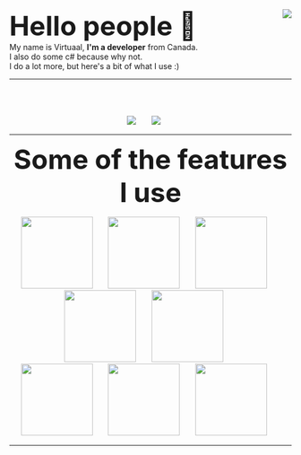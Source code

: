<img align="right" src="https://github-readme-stats.vercel.app/api?username=virtuaal&count_private=true&show_icons=true&hide_border=true" />
<font size="10">
<b>
Hello people 👋
</b>
</font>
<br>
My name is Virtuaal, <b>I'm a developer</b> from Canada. <br> I also do some c# because why not. <br> I do a lot more, but here's a bit of what I use :)

___

<p align="center">
	<br>
	<br>
	<br>
	<img src="http://img.shields.io/badge/Discord-%40Matthieu--%234681-7289DA?style=for-the-badge" />
	&nbsp;&nbsp;&nbsp;&nbsp;&nbsp;
	<img src="http://img.shields.io/badge/Twitter-%40VHDG_OFFICIAL-1DA1F2?style=for-the-badge" />
	&nbsp;&nbsp;&nbsp;&nbsp;&nbsp;
</p>

___

<p align="center">
	<font size="10">
		<b>
		Some of the features I use
		</b>
	</font>
</p>

<p align="center">
	<img src="https://brandeps.com/icon-download/U/Unity-icon-vector-02.svg" width="128"/>
	&nbsp;&nbsp;&nbsp;&nbsp;&nbsp;
	<img src="https://www.solutions-numeriques.com/wp-content/uploads/2016/03/java.png" width="128"/>
	&nbsp;&nbsp;&nbsp;&nbsp;&nbsp;
	<img src="https://brandeps.com/logo-download/C/C-Sharp-logo-vector-01.svg" width="128"/>
	&nbsp;&nbsp;&nbsp;&nbsp;&nbsp;
	<br>
	<img src="https://git-scm.com/images/logos/downloads/Git-Icon-1788C.png" width="128" />
	&nbsp;&nbsp;&nbsp;&nbsp;&nbsp;
	<img src="https://brandeps.com/icon-download/C/Console-sql-icon-vector-01.svg" width="128"/>
	&nbsp;&nbsp;&nbsp;&nbsp;&nbsp;
	<br>										   
	<img src="https://brandeps.com/logo-download/C/CSS-3-logo-vector-01.svg" width="128"/>
	&nbsp;&nbsp;&nbsp;&nbsp;&nbsp;
	<img src="https://www.split.io/wp-content/uploads/2020/03/javascript-logo.png" width="128"/>
	&nbsp;&nbsp;&nbsp;&nbsp;&nbsp;
	<img src="https://brandeps.com/logo-download/H/HTML-5-logo-vector-01.svg" width="128"/>
	&nbsp;&nbsp;&nbsp;&nbsp;&nbsp;											  
	
</p>

___
